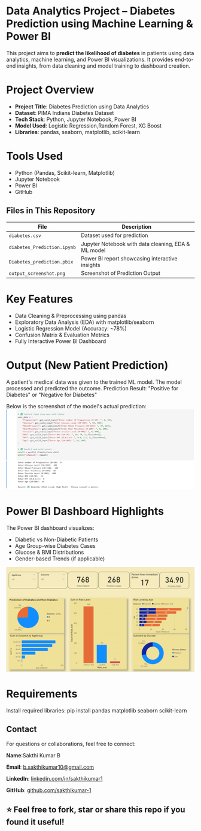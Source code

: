 # Data Analytics Project – Diabetes Prediction using Machine Learning & Power BI

This project aims to **predict the likelihood of diabetes** in patients using data analytics, machine learning, and Power BI visualizations. It provides end-to-end insights, from data cleaning and model training to dashboard creation.



# Project Overview

- **Project Title**: Diabetes Prediction using Data Analytics  
- **Dataset**: PIMA Indians Diabetes Dataset  
- **Tech Stack**: Python, Jupyter Notebook, Power BI  
- **Model Used**: Logistic Regression,Random Forest, XG Boost
- **Libraries**: pandas, seaborn, matplotlib, scikit-learn  



# Tools Used 

- Python (Pandas, Scikit-learn, Matplotlib)
- Jupyter Notebook
- Power BI
- GitHub
  


##  Files in This Repository

| File                         | Description                                             |
|-----------------------------|---------------------------------------------------------|
| `diabetes.csv`              | Dataset used for prediction                            |
| `diabetes_Prediction.ipynb` | Jupyter Notebook with data cleaning, EDA & ML model    |
| `Diabetes_prediction.pbix`  | Power BI report showcasing interactive insights        |
| `output_screenshot.png`     | Screenshot of Prediction Output                    |



# Key Features

-  Data Cleaning & Preprocessing using pandas  
-  Exploratory Data Analysis (EDA) with matplotlib/seaborn  
-  Logistic Regression Model (Accuracy: ~78%)  
-  Confusion Matrix & Evaluation Metrics  
-  Fully Interactive Power BI Dashboard  



# Output (New Patient Prediction) 

A patient's medical data was given to the trained ML model.
The model processed and predicted the outcome.
Prediction Result: "Positive for Diabetes" or "Negative for Diabetes"

Below is the screenshot of the model's actual prediction:
![Output Preview](output_screenshot.png)



# Power BI Dashboard Highlights

The Power BI dashboard visualizes:

- Diabetic vs Non-Diabetic Patients  
- Age Group-wise Diabetes Cases  
- Glucose & BMI Distributions  
- Gender-based Trends (if applicable)  

![Dashboard Preview](Dashboard_SS.png)

# Requirements

Install required libraries:
pip install pandas matplotlib seaborn scikit-learn

##  Contact

For questions or collaborations, feel free to connect:

**Name**:Sakthi Kumar B

**Email**: b.sakthikumar10@gmail.com  

**LinkedIn**: [linkedin.com/in/sakthikumar1](https://www.linkedin.com/in/sakthikumar1)  

**GitHub**: [github.com/sakthikumar-1](https://github.com/sakthikumar-1)


## ⭐ Feel free to fork, star or share this repo if you found it useful!


